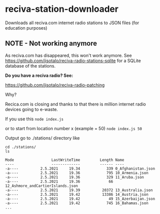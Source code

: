 # reciva-station-downloader
Downloads all reciva.com internet radio stations to JSON files (for education purposes)

## NOTE - Not working anymore

As reciva.com has disappeared, this won't work anymore. See https://github.com/jisotalo/reciva-radio-stations-sqlite for a SQLite database of the stations.

**Do you have a reciva radio? See:**

https://github.com/jisotalo/reciva-radio-patching

Why?

Recica.com is closing and thanks to that there is million internet radio devices going to e-waste. 



If you use this
`node index.js`

or to start from location number x (example = 50)
`node index.js 50`

Output go to ./stations/ directory like 
```
cd ./stations/
ls

Mode                 LastWriteTime         Length Name
----                 -------------         ------ ----
-a----          2.5.2021     19.34            339 0_Afghanistan.json
-a----          2.5.2021     19.36            795 10_Armenia.json
-a----          2.5.2021     19.36            329 11_Aruba.json
-a----          2.5.2021     19.36             66 12_Ashmore_andCartierIslands.json
-a----          2.5.2021     19.39          20372 13_Australia.json
-a----          2.5.2021     19.42          13386 14_Austria.json
-a----          2.5.2021     19.42             49 15_Azerbaijan.json
-a----          2.5.2021     19.42            745 16_Bahamas.json
...
```
